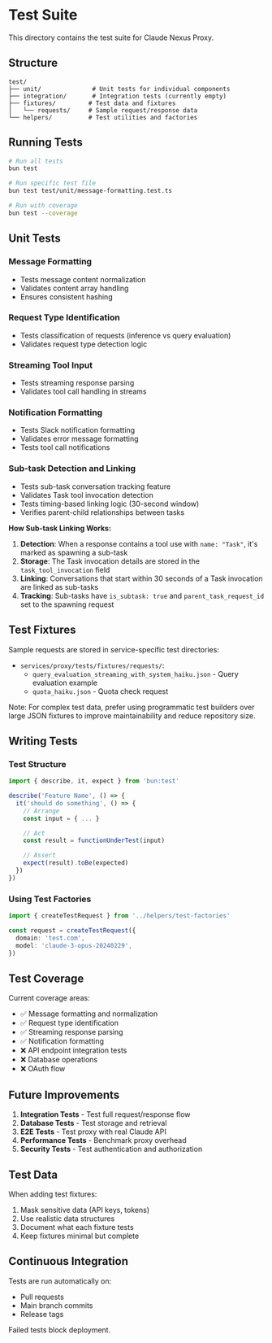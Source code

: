 # Test Suite

This directory contains the test suite for Claude Nexus Proxy.

## Structure

```
test/
├── unit/              # Unit tests for individual components
├── integration/       # Integration tests (currently empty)
├── fixtures/         # Test data and fixtures
│   └── requests/     # Sample request/response data
└── helpers/          # Test utilities and factories
```

## Running Tests

```bash
# Run all tests
bun test

# Run specific test file
bun test test/unit/message-formatting.test.ts

# Run with coverage
bun test --coverage
```

## Unit Tests

### Message Formatting

- Tests message content normalization
- Validates content array handling
- Ensures consistent hashing

### Request Type Identification

- Tests classification of requests (inference vs query evaluation)
- Validates request type detection logic

### Streaming Tool Input

- Tests streaming response parsing
- Validates tool call handling in streams

### Notification Formatting

- Tests Slack notification formatting
- Validates error message formatting
- Tests tool call notifications

### Sub-task Detection and Linking

- Tests sub-task conversation tracking feature
- Validates Task tool invocation detection
- Tests timing-based linking logic (30-second window)
- Verifies parent-child relationships between tasks

**How Sub-task Linking Works:**

1. **Detection**: When a response contains a tool use with `name: "Task"`, it's marked as spawning a sub-task
2. **Storage**: The Task invocation details are stored in the `task_tool_invocation` field
3. **Linking**: Conversations that start within 30 seconds of a Task invocation are linked as sub-tasks
4. **Tracking**: Sub-tasks have `is_subtask: true` and `parent_task_request_id` set to the spawning request

## Test Fixtures

Sample requests are stored in service-specific test directories:

- `services/proxy/tests/fixtures/requests/`:
  - `query_evaluation_streaming_with_system_haiku.json` - Query evaluation example
  - `quota_haiku.json` - Quota check request

Note: For complex test data, prefer using programmatic test builders over large JSON fixtures to improve maintainability and reduce repository size.

## Writing Tests

### Test Structure

```typescript
import { describe, it, expect } from 'bun:test'

describe('Feature Name', () => {
  it('should do something', () => {
    // Arrange
    const input = { ... }

    // Act
    const result = functionUnderTest(input)

    // Assert
    expect(result).toBe(expected)
  })
})
```

### Using Test Factories

```typescript
import { createTestRequest } from '../helpers/test-factories'

const request = createTestRequest({
  domain: 'test.com',
  model: 'claude-3-opus-20240229',
})
```

## Test Coverage

Current coverage areas:

- ✅ Message formatting and normalization
- ✅ Request type identification
- ✅ Streaming response parsing
- ✅ Notification formatting
- ❌ API endpoint integration tests
- ❌ Database operations
- ❌ OAuth flow

## Future Improvements

1. **Integration Tests** - Test full request/response flow
2. **Database Tests** - Test storage and retrieval
3. **E2E Tests** - Test proxy with real Claude API
4. **Performance Tests** - Benchmark proxy overhead
5. **Security Tests** - Test authentication and authorization

## Test Data

When adding test fixtures:

1. Mask sensitive data (API keys, tokens)
2. Use realistic data structures
3. Document what each fixture tests
4. Keep fixtures minimal but complete

## Continuous Integration

Tests are run automatically on:

- Pull requests
- Main branch commits
- Release tags

Failed tests block deployment.
